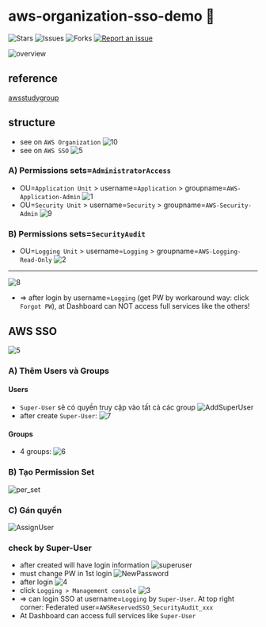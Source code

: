 # aws-organization-sso-demo 🐳

![Stars](https://img.shields.io/github/stars/tquangdo/aws-organization-sso-demo?color=f05340)
![Issues](https://img.shields.io/github/issues/tquangdo/aws-organization-sso-demo?color=f05340)
![Forks](https://img.shields.io/github/forks/tquangdo/aws-organization-sso-demo?color=f05340)
[![Report an issue](https://img.shields.io/badge/Support-Issues-green)](https://github.com/tquangdo/aws-organization-sso-demo/issues/new)

![overview](screenshots/overview.png)

## reference
[awsstudygroup](https://000012.awsstudygroup.com/vi)

## structure
- see on `AWS Organization`
![10](screenshots/10.png)
- see on `AWS SSO`
![5](screenshots/5.png)
### A) Permissions sets=`AdministratorAccess`
- OU=`Application Unit` > username=`Application` > groupname=`AWS-Application-Admin`
![1](screenshots/1.png)
- OU=`Security Unit` > username=`Security` > groupname=`AWS-Security-Admin`
![9](screenshots/9.png)
### B) Permissions sets=`SecurityAudit`
- OU=`Logging Unit` > username=`Logging` > groupname=`AWS-Logging-Read-Only`
![2](screenshots/2.png)
---
![8](screenshots/8.png)
- => after login by username=`Logging` (get PW by workaround way: click `Forgot PW`), at Dashboard can NOT access full services like the others!

## AWS SSO
![5](screenshots/5.png)
### A) Thêm Users và Groups
#### Users
- `Super-User` sẽ có quyền truy cập vào tất cả các group
![AddSuperUser](screenshots/AddSuperUser.png)
- after create `Super-User`:
![7](screenshots/7.png)
#### Groups
- 4 groups:
![6](screenshots/6.png)
### B) Tạo Permission Set
![per_set](screenshots/per_set.png)
### C) Gán quyền
![AssignUser](screenshots/AssignUser.png)
### check by Super-User
- after created will have login information
![superuser](screenshots/superuser.png)
- must change PW in 1st login
![NewPassword](screenshots/NewPassword.png)
- after login
![4](screenshots/4.png)
- click `Logging > Management console`
![3](screenshots/3.png)
- => can login SSO at username=`Logging` by `Super-User`. At top right corner: Federated user=`AWSReservedSSO_SecurityAudit_xxx`
- At Dashboard can access full services like `Super-User`

